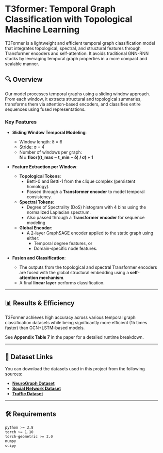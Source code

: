 # T3former: Temporal Graph Classification with Topological Machine Learning

T3Former is a lightweight and efficient temporal graph classification model that integrates topological, spectral, and structural features through Transformer encoders and self-attention. It avoids traditional GNN-RNN stacks by leveraging temporal graph properties in a more compact and scalable manner.

## 🔍 Overview

Our model processes temporal graphs using a sliding window approach. From each window, it extracts structural and topological summaries, transforms them via attention-based encoders, and classifies entire sequences using fused representations.

### Key Features

- **Sliding Window Temporal Modeling**:  
  - Window length: δ = 6  
  - Stride: σ = 4  
  - Number of windows per graph:   
**N = floor((t_max − t_min − δ) / σ) + 1**


- **Feature Extraction per Window**:
  - **Topological Tokens**:  
    - Betti-0 and Betti-1 from the clique complex (persistent homology).
    - Passed through a **Transformer encoder** to model temporal consistency.
  - **Spectral Tokens**:  
    - Degree of Spectrality (DoS) histogram with 4 bins using the normalized Laplacian spectrum.
    - Also passed through a **Transformer encoder** for sequence modeling.
  - **Global Encoder**:  
    - A 2-layer GraphSAGE encoder applied to the static graph using either:
      - Temporal degree features, or  
      - Domain-specific node features.

- **Fusion and Classification**:
  - The outputs from the topological and spectral Transformer encoders are fused with the global structural embedding using a **self-attention mechanism**.
  - A final **linear layer** performs classification.

---

## 📊 Results & Efficiency

T3Former achieves high accuracy across various temporal graph classification datasets while being significantly more efficient (15 times faster) than GCN+LSTM-based models.

See **Appendix Table 7** in the paper for a detailed runtime breakdown.

---

## 📁 Dataset Links

You can download the datasets used in this project from the following sources:

- **[NeuroGraph Dataset ](https://neurograph.readthedocs.io/en/latest/)**
- **[Social Network Dataset ](https://chrsmrrs.github.io/datasets/docs/datasets/)**
- **[Traffic Dataset ](https://torch-spatiotemporal.readthedocs.io/en/latest/modules/datasets_in_tsl.html)**

---

## 🛠️ Requirements

```bash
python >= 3.8  
torch >= 1.10  
torch-geometric >= 2.0   
numpy  
scipy  
